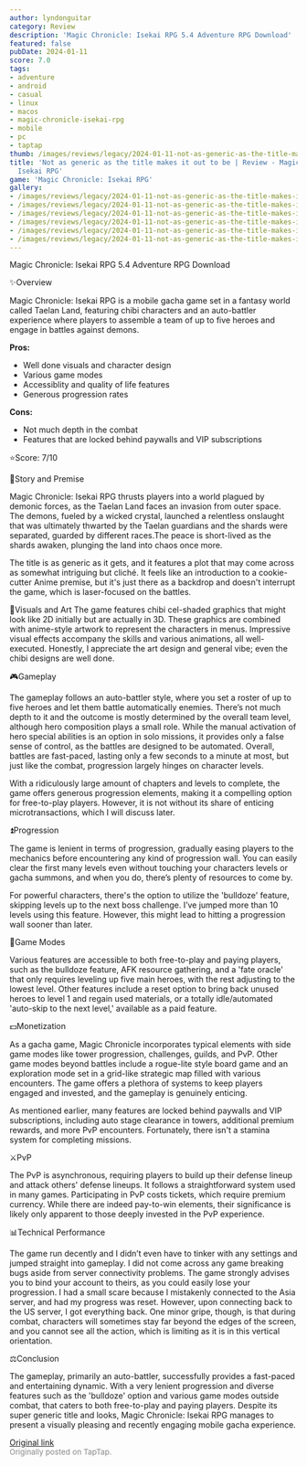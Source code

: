 ```yaml
---
author: lyndonguitar
category: Review
description: 'Magic Chronicle: Isekai RPG 5.4 Adventure RPG Download'
featured: false
pubDate: 2024-01-11
score: 7.0
tags:
- adventure
- android
- casual
- linux
- macos
- magic-chronicle-isekai-rpg
- mobile
- pc
- taptap
thumb: /images/reviews/legacy/2024-01-11-not-as-generic-as-the-title-makes-it-out-to-be--review---magic-chronicle-isekai-rpg-0.avif
title: 'Not as generic as the title makes it out to be | Review - Magic Chronicle:
  Isekai RPG'
game: 'Magic Chronicle: Isekai RPG'
gallery:
- /images/reviews/legacy/2024-01-11-not-as-generic-as-the-title-makes-it-out-to-be--review---magic-chronicle-isekai-rpg-0.avif
- /images/reviews/legacy/2024-01-11-not-as-generic-as-the-title-makes-it-out-to-be--review---magic-chronicle-isekai-rpg-1.avif
- /images/reviews/legacy/2024-01-11-not-as-generic-as-the-title-makes-it-out-to-be--review---magic-chronicle-isekai-rpg-2.avif
- /images/reviews/legacy/2024-01-11-not-as-generic-as-the-title-makes-it-out-to-be--review---magic-chronicle-isekai-rpg-3.avif
- /images/reviews/legacy/2024-01-11-not-as-generic-as-the-title-makes-it-out-to-be--review---magic-chronicle-isekai-rpg-4.avif
- /images/reviews/legacy/2024-01-11-not-as-generic-as-the-title-makes-it-out-to-be--review---magic-chronicle-isekai-rpg-5.avif
---
```

Magic Chronicle: Isekai RPG
5.4
Adventure
RPG
Download

✨Overview

Magic Chronicle: Isekai RPG is a mobile gacha game set in a fantasy world called Taelan Land, featuring chibi characters and an auto-battler experience where players to assemble a team of up to five heroes and engage in battles against demons.


**Pros:**
- Well done visuals and character design
- Various game modes
- Accessiblity and quality of life features
- Generous progression rates



**Cons:**
- Not much depth in the combat
- Features that are locked behind paywalls and VIP subscriptions


⭐️Score: 7/10

📖Story and Premise

Magic Chronicle: Isekai RPG thrusts players into a world plagued by demonic forces, as the Taelan Land faces an invasion from outer space. The demons, fueled by a wicked crystal, launched a relentless onslaught that was ultimately thwarted by the Taelan guardians and the shards were separated, guarded by different races.The peace is short-lived as the shards awaken, plunging the land into chaos once more.

The title is as generic as it gets, and it features a plot that may come across as somewhat intriguing but cliché. It feels like an introduction to a cookie-cutter Anime premise, but it's just there as a backdrop and doesn't interrupt the game, which is laser-focused on the battles.

🎨Visuals and Art
The game features chibi cel-shaded graphics that might look like 2D initially but are actually in 3D. These graphics are combined with anime-style artwork to represent the characters in menus. Impressive visual effects accompany the skills and various animations, all well-executed. Honestly, I appreciate the art design and general vibe; even the chibi designs are well done.

🎮Gameplay

The gameplay follows an auto-battler style, where you set a roster of up to five heroes and let them battle automatically enemies. There’s not much depth to it and the outcome is mostly determined by the overall team level, although hero composition plays a small role. While the manual activation of hero special abilities is an option in solo missions, it provides only a false sense of control, as the battles are designed to be automated. Overall, battles are fast-paced, lasting only a few seconds to a minute at most, but just like the combat, progression largely hinges on character levels.

With a ridiculously large amount of chapters and levels to complete, the game offers generous progression elements, making it a compelling option for free-to-play players. However, it is not without its share of enticing microtransactions, which I will discuss later.

⏫Progression

The game is lenient in terms of progression, gradually easing players to the mechanics before encountering any kind of progression wall. You can easily clear the first many levels even without touching your characters levels or gacha summons, and when you do, there’s plenty of resources to come by.

For powerful characters, there's the option to utilize the 'bulldoze' feature, skipping levels up to the next boss challenge. I’ve jumped more than 10 levels using this feature. However, this might lead to hitting a progression wall sooner than later.

📜Game Modes

Various features are accessible to both free-to-play and paying players, such as the bulldoze feature, AFK resource gathering, and a 'fate oracle' that only requires leveling up five main heroes, with the rest adjusting to the lowest level. Other features include a reset option to bring back unused heroes to level 1 and regain used materials, or a totally idle/automated 'auto-skip to the next level,' available as a paid feature.

💵Monetization

As a gacha game, Magic Chronicle incorporates typical elements with side game modes like tower progression, challenges, guilds, and PvP. Other game modes beyond battles include a rogue-lite style board game and an exploration mode set in a grid-like strategic map filled with various encounters. The game offers a plethora of systems to keep players engaged and invested, and the gameplay is genuinely enticing.

As mentioned earlier, many features are locked behind paywalls and VIP subscriptions, including auto stage clearance in towers, additional premium rewards, and more PvP encounters. Fortunately, there isn't a stamina system for completing missions.

⚔️PvP

The PvP is asynchronous, requiring players to build up their defense lineup and attack others' defense lineups. It follows a straightforward system used in many games. Participating in PvP costs tickets, which require premium currency. While there are indeed pay-to-win elements, their significance is likely only apparent to those deeply invested in the PvP experience.

📊Technical Performance

The game run decently and I didn’t even have to tinker with any settings and jumped straight into gameplay. I did not come across any game breaking bugs aside from server connectivity problems. The game strongly advises you to bind your account to theirs, as you could easily lose your progression. I had a small scare because I mistakenly connected to the Asia server, and had my progress was reset. However, upon connecting back to the US server, I got everything back. One minor gripe, though, is that during combat, characters will sometimes stay far beyond the edges of the screen, and you cannot see all the action, which is limiting as it is in this vertical orientation.

⚖️Conclusion

The gameplay, primarily an auto-battler, successfully provides a fast-paced and entertaining dynamic. With a very lenient progression and diverse features such as the 'bulldoze' option and various game modes outside combat, that caters to both free-to-play and paying players. Despite its super generic title and looks, Magic Chronicle: Isekai RPG manages to present a visually pleasing and recently engaging mobile gacha experience.

[Original link](https://www.taptap.io/post/6808406)<br><span style="font-size: 0.95em; color: #888;">Originally posted on TapTap.</span>